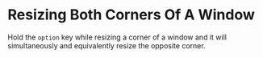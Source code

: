 # Resizing Both Corners Of A Window

Hold the `option` key while resizing a corner of a window and it will simultaneously and equivalently resize the opposite corner.
